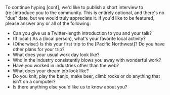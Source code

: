To continue hyping [conf], we'd like to publish a short interview to (re-)introduce you to the community. This is entirely optional, and there's no "due" date, but we would truly appreciate it. If you'd like to be featured, please answer any or all of the following:
 
- Can you give us a Twitter-length introduction to you and your talk?
- (If local:) As a (local person), what's your favorite local activity?
- (Otherwise:) Is this your first trip to the [Pacific Northwest]? Do you have other plans for your trip?
- What does your usual work day look like?
- Who in the industry consistently blows you away with wonderful work?
- Have you worked in industries other than the web?
- What does your dream job look like?
- Do you knit, play the banjo, make beer, climb rocks or do anything that isn't on a computer?
- Is there anything else you'd like us to know about you?

